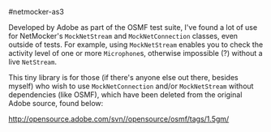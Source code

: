 #netmocker-as3

Developed by Adobe as part of the OSMF test suite, I've found a lot of use for NetMocker's `MockNetStream` and `MockNetConnection` classes, even outside of tests. For example, using `MockNetStream` enables you to check the activity level of one or more `Microphone`s, otherwise impossible (?) without a live `NetStream`.

This tiny library is for those (if there's anyone else out there, besides myself) who wish to use `MockNetConnection` and/or `MockNetStream` without dependencies (like OSMF), which have been deleted from the original Adobe source, found below:

http://opensource.adobe.com/svn//opensource/osmf/tags/1.5gm/
